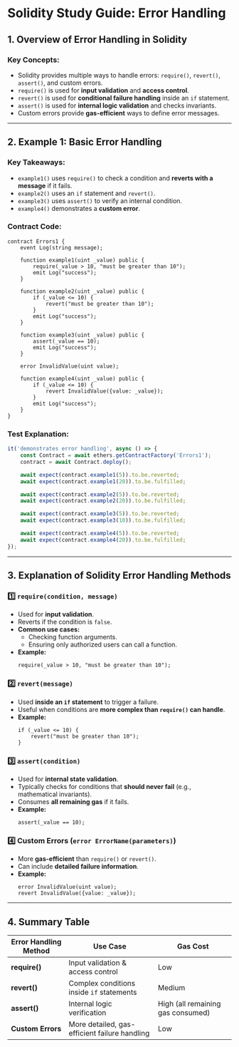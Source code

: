# Solidity Study Guide: Error Handling

## **1. Overview of Error Handling in Solidity**

### **Key Concepts:**

-   Solidity provides multiple ways to handle errors: `require()`, `revert()`, `assert()`, and custom errors.
-   `require()` is used for **input validation** and **access control**.
-   `revert()` is used for **conditional failure handling** inside an `if` statement.
-   `assert()` is used for **internal logic validation** and checks invariants.
-   Custom errors provide **gas-efficient** ways to define error messages.

---

## **2. Example 1: Basic Error Handling**

### **Key Takeaways:**

-   `example1()` uses `require()` to check a condition and **reverts with a message** if it fails.
-   `example2()` uses an `if` statement and `revert()`.
-   `example3()` uses `assert()` to verify an internal condition.
-   `example4()` demonstrates a **custom error**.

### **Contract Code:**

```solidity
contract Errors1 {
    event Log(string message);

    function example1(uint _value) public {
        require(_value > 10, "must be greater than 10");
        emit Log("success");
    }

    function example2(uint _value) public {
        if (_value <= 10) {
            revert("must be greater than 10");
        }
        emit Log("success");
    }

    function example3(uint _value) public {
        assert(_value == 10);
        emit Log("success");
    }

    error InvalidValue(uint value);

    function example4(uint _value) public {
        if (_value <= 10) {
            revert InvalidValue({value: _value});
        }
        emit Log("success");
    }
}
```

### **Test Explanation:**

```javascript
it('demonstrates error handling', async () => {
	const Contract = await ethers.getContractFactory('Errors1');
	contract = await Contract.deploy();

	await expect(contract.example1(5)).to.be.reverted;
	await expect(contract.example1(20)).to.be.fulfilled;

	await expect(contract.example2(5)).to.be.reverted;
	await expect(contract.example2(20)).to.be.fulfilled;

	await expect(contract.example3(5)).to.be.reverted;
	await expect(contract.example3(10)).to.be.fulfilled;

	await expect(contract.example4(5)).to.be.reverted;
	await expect(contract.example4(20)).to.be.fulfilled;
});
```

---

## **3. Explanation of Solidity Error Handling Methods**

### **1️⃣ `require(condition, message)`**

-   Used for **input validation**.
-   Reverts if the condition is `false`.
-   **Common use cases:**
    -   Checking function arguments.
    -   Ensuring only authorized users can call a function.
-   **Example:**
    ```solidity
    require(_value > 10, "must be greater than 10");
    ```

### **2️⃣ `revert(message)`**

-   Used **inside an `if` statement** to trigger a failure.
-   Useful when conditions are **more complex than `require()` can handle**.
-   **Example:**
    ```solidity
    if (_value <= 10) {
        revert("must be greater than 10");
    }
    ```

### **3️⃣ `assert(condition)`**

-   Used for **internal state validation**.
-   Typically checks for conditions that **should never fail** (e.g., mathematical invariants).
-   Consumes **all remaining gas** if it fails.
-   **Example:**
    ```solidity
    assert(_value == 10);
    ```

### **4️⃣ Custom Errors (`error ErrorName(parameters)`)**

-   More **gas-efficient** than `require()` or `revert()`.
-   Can include **detailed failure information**.
-   **Example:**
    ```solidity
    error InvalidValue(uint value);
    revert InvalidValue({value: _value});
    ```

---

## **4. Summary Table**

| Error Handling Method | Use Case                                      | Gas Cost                          |
| --------------------- | --------------------------------------------- | --------------------------------- |
| **require()**         | Input validation & access control             | Low                               |
| **revert()**          | Complex conditions inside `if` statements     | Medium                            |
| **assert()**          | Internal logic verification                   | High (all remaining gas consumed) |
| **Custom Errors**     | More detailed, gas-efficient failure handling | Low                               |
